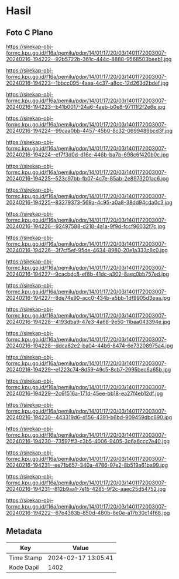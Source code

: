 # Hasil

## Foto C Plano

https://sirekap-obj-formc.kpu.go.id/f16a/pemilu/pdpr/14/01/17/20/03/1401172003007-20240216-194222--92b5722b-361c-444c-8888-9568503beeb1.jpg

https://sirekap-obj-formc.kpu.go.id/f16a/pemilu/pdpr/14/01/17/20/03/1401172003007-20240216-194223--1bbcc095-4aaa-4c37-a8cc-12d263d2bdef.jpg

https://sirekap-obj-formc.kpu.go.id/f16a/pemilu/pdpr/14/01/17/20/03/1401172003007-20240216-194223--b41b0017-24a6-4aeb-b0e8-97111f2f2e6e.jpg

https://sirekap-obj-formc.kpu.go.id/f16a/pemilu/pdpr/14/01/17/20/03/1401172003007-20240216-194224--99caa0bb-4457-45b0-8c32-0699489bcd3f.jpg

https://sirekap-obj-formc.kpu.go.id/f16a/pemilu/pdpr/14/01/17/20/03/1401172003007-20240216-194224--ef7f3d0d-d16e-446b-ba7b-698c6f420b0c.jpg

https://sirekap-obj-formc.kpu.go.id/f16a/pemilu/pdpr/14/01/17/20/03/1401172003007-20240216-194225--523c97bb-fb07-4c7e-85ab-2e8973201ac6.jpg

https://sirekap-obj-formc.kpu.go.id/f16a/pemilu/pdpr/14/01/17/20/03/1401172003007-20240216-194225--83279373-569a-4c95-a0a8-38dd94cda0c3.jpg

https://sirekap-obj-formc.kpu.go.id/f16a/pemilu/pdpr/14/01/17/20/03/1401172003007-20240216-194226--92497588-d218-4a1a-9f9d-fccf96032f7c.jpg

https://sirekap-obj-formc.kpu.go.id/f16a/pemilu/pdpr/14/01/17/20/03/1401172003007-20240216-194226--3f7cf5ef-95de-4634-8980-20e1a333c8c0.jpg

https://sirekap-obj-formc.kpu.go.id/f16a/pemilu/pdpr/14/01/17/20/03/1401172003007-20240216-194227--9cacbdc8-ef8b-41dc-a302-8aec0bb757ed.jpg

https://sirekap-obj-formc.kpu.go.id/f16a/pemilu/pdpr/14/01/17/20/03/1401172003007-20240216-194227--8de74e90-acc0-434b-a5bb-1df9905d3eaa.jpg

https://sirekap-obj-formc.kpu.go.id/f16a/pemilu/pdpr/14/01/17/20/03/1401172003007-20240216-194228--4193dba9-47e3-4a68-9e50-11baa043394e.jpg

https://sirekap-obj-formc.kpu.go.id/f16a/pemilu/pdpr/14/01/17/20/03/1401172003007-20240216-194228--ddca82e2-ba04-44b6-8474-6e73208975a4.jpg

https://sirekap-obj-formc.kpu.go.id/f16a/pemilu/pdpr/14/01/17/20/03/1401172003007-20240216-194229--e1223c74-8d59-49c5-8cb7-2995bec6a65b.jpg

https://sirekap-obj-formc.kpu.go.id/f16a/pemilu/pdpr/14/01/17/20/03/1401172003007-20240216-194229--2c61516a-171d-45ee-bb18-ea27f4eb12df.jpg

https://sirekap-obj-formc.kpu.go.id/f16a/pemilu/pdpr/14/01/17/20/03/1401172003007-20240216-194230--443319d6-d156-4391-b6bd-909459dbc690.jpg

https://sirekap-obj-formc.kpu.go.id/f16a/pemilu/pdpr/14/01/17/20/03/1401172003007-20240216-194230--73597ff3-c3b5-4006-9405-3c6a6ccc7e40.jpg

https://sirekap-obj-formc.kpu.go.id/f16a/pemilu/pdpr/14/01/17/20/03/1401172003007-20240216-194231--ee71b657-340a-4786-97e2-8b519a61ba99.jpg

https://sirekap-obj-formc.kpu.go.id/f16a/pemilu/pdpr/14/01/17/20/03/1401172003007-20240216-194231--812b9aa1-7e15-4285-9f2c-aaec25d54752.jpg

https://sirekap-obj-formc.kpu.go.id/f16a/pemilu/pdpr/14/01/17/20/03/1401172003007-20240216-194222--67e4383b-850d-480b-8e0e-a17b30c14f68.jpg


## Metadata

| Key        | Value               |
| ---------- | ------------------- |
| Time Stamp | 2024-02-17 13:05:41 |
| Kode Dapil | 1402                |



